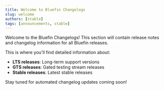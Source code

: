 ```yaml
---
title: Welcome to Bluefin Changelogs
slug: welcome
authors: [stable]
tags: [announcements, stable]
---
```


Welcome to the Bluefin Changelogs! This section will contain release notes and changelog information for all Bluefin releases.

<!-- truncate -->

This is where you'll find detailed information about:

- **LTS releases**: Long-term support versions
- **GTS releases**: Gated testing stream releases
- **Stable releases**: Latest stable releases

Stay tuned for automated changelog updates coming soon!
